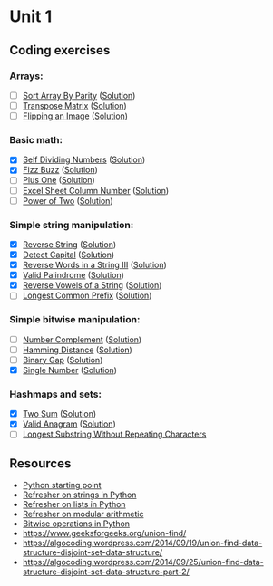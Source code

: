 # Unit 1
## Coding exercises
### Arrays:
- [ ] [Sort Array By Parity](https://leetcode.com/problems/sort-array-by-parity) ([Solution]())
- [ ] [Transpose Matrix](https://leetcode.com/problems/transpose-matrix) ([Solution]())
- [ ] [Flipping an Image](https://leetcode.com/problems/flipping-an-image) ([Solution]())

### Basic math:
- [x] [Self Dividing Numbers](https://leetcode.com/problems/self-dividing-numbers) ([Solution](self-dividing-numbers.py))
- [x] [Fizz Buzz](https://leetcode.com/problems/fizz-buzz) ([Solution](fizz-buzz.py))
- [ ] [Plus One](https://leetcode.com/problems/plus-one) ([Solution]())
- [ ] [Excel Sheet Column Number](https://leetcode.com/problems/excel-sheet-column-number) ([Solution](excel-sheet-column-number.java))
- [ ] [Power of Two](https://leetcode.com/problems/power-of-two) ([Solution]())

### Simple string manipulation:
- [x] [Reverse String](https://leetcode.com/problems/reverse-string) ([Solution](reverse-string.py))
- [x] [Detect Capital](https://leetcode.com/problems/detect-capital) ([Solution](detect-capital.py))
- [x] [Reverse Words in a String III](https://leetcode.com/problems/reverse-words-in-a-string-iii) ([Solution](reverse-words-in-a-string-iii.py))
- [x] [Valid Palindrome](https://leetcode.com/problems/valid-palindrome) ([Solution](valid-palindrome.py))
- [x] [Reverse Vowels of a String](https://leetcode.com/problems/reverse-vowels-of-a-string) ([Solution](reverse-vowels-of-a-string.py))
- [ ] [Longest Common Prefix](https://leetcode.com/problems/longest-common-prefix) ([Solution]())

### Simple bitwise manipulation:
- [ ] [Number Complement](https://leetcode.com/problems/number-complement) ([Solution]())
- [ ] [Hamming Distance](https://leetcode.com/problems/hamming-distance/) ([Solution]())
- [ ] [Binary Gap](https://leetcode.com/problems/binary-gap) ([Solution]())
- [x] [Single Number](https://leetcode.com/problems/single-number) ([Solution](single-number.py))

### Hashmaps and sets:
- [x] [Two Sum](https://leetcode.com/problems/two-sum/) ([Solution](two-sum.py))
- [x] [Valid Anagram](https://leetcode.com/problems/valid-anagram/) ([Solution](valid-anagram.py))
- [ ] [Longest Substring Without Repeating Characters](https://leetcode.com/problems/longest-substring-without-repeating-characters/)

## Resources
- [Python starting point](https://www.learnpython.org)
- [Refresher on strings in Python](https://developers.google.com/edu/python/strings)
- [Refresher on lists in Python](https://developers.google.com/edu/python/lists)
- [Refresher on modular arithmetic](https://www.khanacademy.org/computing/computer-science/cryptography/modarithmetic/a/what-is-modular-arithmetic)
- [Bitwise operations in Python](https://wiki.python.org/moin/BitwiseOperators)
- https://www.geeksforgeeks.org/union-find/
- https://algocoding.wordpress.com/2014/09/19/union-find-data-structure-disjoint-set-data-structure/
- https://algocoding.wordpress.com/2014/09/25/union-find-data-structure-disjoint-set-data-structure-part-2/